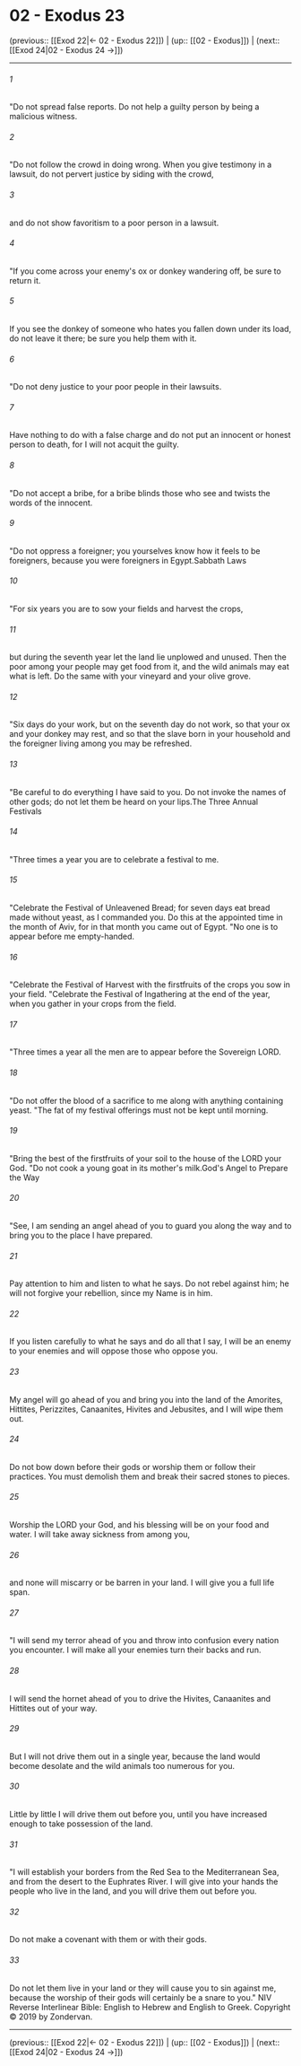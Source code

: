 # 02 - Exodus 23

(previous:: [[Exod 22|← 02 - Exodus 22]]) | (up:: [[02 - Exodus]]) | (next:: [[Exod 24|02 - Exodus 24 →]])

***


###### 1 
"Do not spread false reports. Do not help a guilty person by being a malicious witness. 

###### 2 
"Do not follow the crowd in doing wrong. When you give testimony in a lawsuit, do not pervert justice by siding with the crowd, 

###### 3 
and do not show favoritism to a poor person in a lawsuit. 

###### 4 
"If you come across your enemy's ox or donkey wandering off, be sure to return it. 

###### 5 
If you see the donkey of someone who hates you fallen down under its load, do not leave it there; be sure you help them with it. 

###### 6 
"Do not deny justice to your poor people in their lawsuits. 

###### 7 
Have nothing to do with a false charge and do not put an innocent or honest person to death, for I will not acquit the guilty. 

###### 8 
"Do not accept a bribe, for a bribe blinds those who see and twists the words of the innocent. 

###### 9 
"Do not oppress a foreigner; you yourselves know how it feels to be foreigners, because you were foreigners in Egypt.Sabbath Laws 

###### 10 
"For six years you are to sow your fields and harvest the crops, 

###### 11 
but during the seventh year let the land lie unplowed and unused. Then the poor among your people may get food from it, and the wild animals may eat what is left. Do the same with your vineyard and your olive grove. 

###### 12 
"Six days do your work, but on the seventh day do not work, so that your ox and your donkey may rest, and so that the slave born in your household and the foreigner living among you may be refreshed. 

###### 13 
"Be careful to do everything I have said to you. Do not invoke the names of other gods; do not let them be heard on your lips.The Three Annual Festivals 

###### 14 
"Three times a year you are to celebrate a festival to me. 

###### 15 
"Celebrate the Festival of Unleavened Bread; for seven days eat bread made without yeast, as I commanded you. Do this at the appointed time in the month of Aviv, for in that month you came out of Egypt. "No one is to appear before me empty-handed. 

###### 16 
"Celebrate the Festival of Harvest with the firstfruits of the crops you sow in your field. "Celebrate the Festival of Ingathering at the end of the year, when you gather in your crops from the field. 

###### 17 
"Three times a year all the men are to appear before the Sovereign LORD. 

###### 18 
"Do not offer the blood of a sacrifice to me along with anything containing yeast. "The fat of my festival offerings must not be kept until morning. 

###### 19 
"Bring the best of the firstfruits of your soil to the house of the LORD your God. "Do not cook a young goat in its mother's milk.God's Angel to Prepare the Way 

###### 20 
"See, I am sending an angel ahead of you to guard you along the way and to bring you to the place I have prepared. 

###### 21 
Pay attention to him and listen to what he says. Do not rebel against him; he will not forgive your rebellion, since my Name is in him. 

###### 22 
If you listen carefully to what he says and do all that I say, I will be an enemy to your enemies and will oppose those who oppose you. 

###### 23 
My angel will go ahead of you and bring you into the land of the Amorites, Hittites, Perizzites, Canaanites, Hivites and Jebusites, and I will wipe them out. 

###### 24 
Do not bow down before their gods or worship them or follow their practices. You must demolish them and break their sacred stones to pieces. 

###### 25 
Worship the LORD your God, and his blessing will be on your food and water. I will take away sickness from among you, 

###### 26 
and none will miscarry or be barren in your land. I will give you a full life span. 

###### 27 
"I will send my terror ahead of you and throw into confusion every nation you encounter. I will make all your enemies turn their backs and run. 

###### 28 
I will send the hornet ahead of you to drive the Hivites, Canaanites and Hittites out of your way. 

###### 29 
But I will not drive them out in a single year, because the land would become desolate and the wild animals too numerous for you. 

###### 30 
Little by little I will drive them out before you, until you have increased enough to take possession of the land. 

###### 31 
"I will establish your borders from the Red Sea to the Mediterranean Sea, and from the desert to the Euphrates River. I will give into your hands the people who live in the land, and you will drive them out before you. 

###### 32 
Do not make a covenant with them or with their gods. 

###### 33 
Do not let them live in your land or they will cause you to sin against me, because the worship of their gods will certainly be a snare to you." NIV Reverse Interlinear Bible: English to Hebrew and English to Greek. Copyright © 2019 by Zondervan.

***

(previous:: [[Exod 22|← 02 - Exodus 22]]) | (up:: [[02 - Exodus]]) | (next:: [[Exod 24|02 - Exodus 24 →]])
